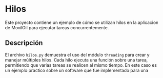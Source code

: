 # Hilos
Este proyecto contiene un ejemplo de cómo se utilizan hilos en la aplicacion de MovilOil para ejecutar tareas concurrentemente.

## Descripción

El archivo `hilos.py` demuestra el uso del módulo `threading` para crear y manejar múltiples hilos. Cada hilo ejecuta una función sobre una tarea, permitiendo que varias tareas se realicen al mismo tiempo.
En este caso es un ejemplo practico sobre un software que fue implementado para una 




